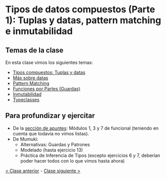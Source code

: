 # Tipos de datos compuestos (Parte 1): Tuplas y datas, pattern matching e inmutabilidad

## Temas de la clase

En esta clase vimos los siguientes temas:
- [Tipos compuestos: Tuplas y datas](http://wiki.uqbar.org/wiki/articles/tipos-de-haskell.html)
- [Más sobre datas](http://wiki.uqbar.org/wiki/articles/data--definiendo-nuestros-tipos-en-haskell.html)
- [Pattern Matching](http://wiki.uqbar.org/wiki/articles/pattern-matching-en-haskell.html)
- [Funciones por Partes (Guardas)](http://wiki.uqbar.org/wiki/articles/funciones-por-partes.html)
- [Inmutabilidad](http://wiki.uqbar.org/wiki/articles/inmutabilidad.html)
- [Typeclasses](http://wiki.uqbar.org/wiki/articles/typeclasses.html)

## Para profundizar y ejercitar

- De la [sección de apuntes](http://www.pdep.com.ar/material/apuntes): Módulos 1, 3 y 7 de funcional (teniendo en cuenta que todavía no vimos listas).
- De Mumuki:
  - Alternativas: Guardas y Patrones
  - Modelado (hasta ejercicio 13)
  - Práctica de Inferencia de Tipos (excepto ejercicios 6 y 7, deberían poder hacer todos con lo que vimos hasta ahora)

[< Clase anterior](https://github.com/pdep-mit/bitacora-de-clase/blob/master/clase-02.md) - [Clase siguiente >](https://github.com/pdep-mit/bitacora-de-clase/blob/master/clase-04.md)
